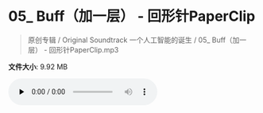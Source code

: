 # 05_ Buff（加一层） - 回形针PaperClip

> 原创专辑 / Original Soundtrack 一个人工智能的诞生 / 05_ Buff（加一层） - 回形针PaperClip.mp3

**文件大小**: 9.92 MB

<audio preload="none" controls><source src="https://file.hsyhx.top/archive/原创专辑/基本操作_一个人工智能的诞生_Original_Soundtrack/05_ Buff（加一层） - 回形针PaperClip.mp3" type="audio/mpeg">您的浏览器不支持此音频格式</audio>
